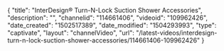 {
    "title": "InterDesign&reg; Turn-N-Lock Suction Shower Accessories",
    "description": "",
    "channelid": "114661406",
    "videoid": "109962426",
    "date_created": "1502517389",
    "date_modified": "1504293993",
    "type": "captivate",
    "layout": "channelVideo",
    "url": "\/latest-videos\/interdesign-turn-n-lock-suction-shower-accessories\/114661406-109962426"
}